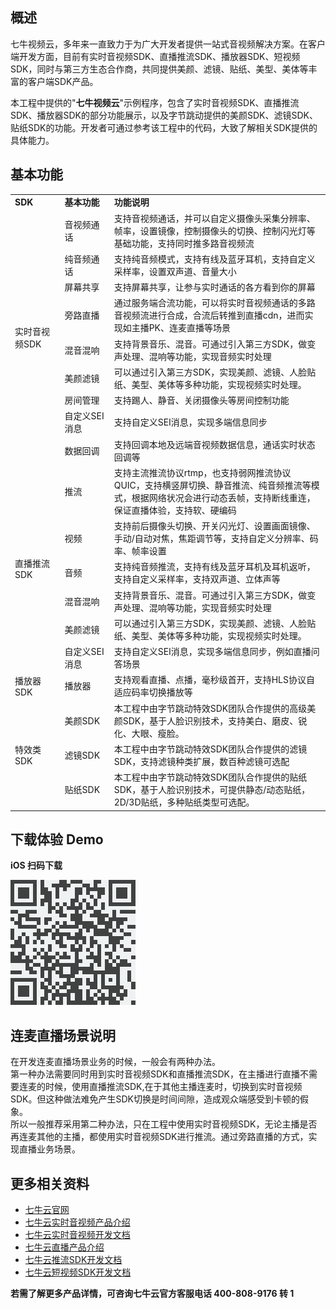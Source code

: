 
## 概述

七牛视频云，多年来一直致力于为广大开发者提供一站式音视频解决方案。在客户端开发方面，目前有实时音视频SDK、直播推流SDK、播放器SDK、短视频SDK，同时与第三方生态合作商，共同提供美颜、滤镜、贴纸、美型、美体等丰富的客户端SDK产品。

本工程中提供的"**七牛视频云**"示例程序，包含了实时音视频SDK、直播推流SDK、播放器SDK的部分功能展示，以及字节跳动提供的美颜SDK、滤镜SDK、贴纸SDK的功能。开发者可通过参考该工程中的代码，大致了解相关SDK提供的具体能力。


## 基本功能

<table>
<tr>
	<td style="width: 100px"><b>SDK</b></td>
	<td style="width: 100px"><b>基本功能</b></td>
	<td style="width: 600px"><b>功能说明</b></td>		
</tr>	

<tr>
	<td rowspan="9">实时音视频SDK</td>
	<td>音视频通话</td>
	<td>支持音视频通话，并可以自定义摄像头采集分辨率、帧率，设置镜像，控制摄像头的切换、控制闪光灯等基础功能，支持同时推多路音视频流</td>
</tr>	

<tr>
	<td>纯音频通话</td>
	<td>支持纯音频模式，支持有线及蓝牙耳机，支持自定义采样率，设置双声道、音量大小</td>	
</tr>	

<tr>
	<td>屏幕共享</td>
	<td>支持屏幕共享，让参与实时通话的各方看到你的屏幕</td>
</tr>	

<tr>
	<td>旁路直播</td>
	<td>通过服务端合流功能，可以将实时音视频通话的多路音视频流进行合成，合流后转推到直播cdn，进而实现如主播PK、连麦直播等场景</td>	
</tr>	

<tr>
	<td>混音混响</td>
	<td>支持背景音乐、混音。可通过引入第三方SDK，做变声处理、混响等功能，实现音频实时处理</td>	
</tr>	

<tr>
	<td>美颜滤镜</td>
	<td>可以通过引入第三方SDK，实现美颜、滤镜、人脸贴纸、美型、美体等多种功能，实现视频实时处理。</td>	
</tr>	

<tr>
	<td>房间管理</td>
	<td>支持踢人、静音、关闭摄像头等房间控制功能</td>
</tr>	

<tr>
	<td>自定义SEI消息</td>
	<td>支持自定义SEI消息，实现多端信息同步</td>
</tr>	

<tr>
	<td>数据回调</td>
	<td>支持回调本地及远端音视频数据信息，通话实时状态回调等</td>
</tr>	


<tr>
	<td rowspan="6">直播推流SDK</td>
	<td>推流</td>
	<td>支持主流推流协议rtmp，也支持弱网推流协议QUIC，支持横竖屏切换、静音推流、纯音频推流等模式，根据网络状况会进行动态丢帧，支持断线重连，保证直播体验，支持软、硬编码</td>
</tr>	

<tr>
	<td>视频</td>
	<td>支持前后摄像头切换、开关闪光灯、设置画面镜像、手动/自动对焦，焦距调节等，支持自定义分辨率、码率、帧率设置</td>
</tr>	

<tr>
	<td>音频</td>
	<td>支持纯音频推流，支持有线及蓝牙耳机及耳机返听，支持自定义采样率，支持双声道、立体声等</td>
</tr>	

<tr>
	<td>混音混响</td>
	<td>支持背景音乐、混音。可通过引入第三方SDK，做变声处理、混响等功能，实现音频实时处理</td>	
</tr>	

<tr>
	<td>美颜滤镜</td>
	<td>可以通过引入第三方SDK，实现美颜、滤镜、人脸贴纸、美型、美体等多种功能，实现视频实时处理。</td>	
</tr>	

<tr>
	<td>自定义SEI消息</td>
	<td>支持自定义SEI消息，实现多端信息同步，例如直播问答场景</td>
</tr>	


<tr>
	<td>播放器SDK</td>
	<td>播放器</td>
	<td>支持观看直播、点播，毫秒级首开，支持HLS协议自适应码率切换播放等</td>
</tr>	

<tr>
	<td rowspan="3">特效类SDK</td>
	<td>美颜SDK</td>
	<td>本工程中由字节跳动特效SDK团队合作提供的高级美颜SDK，基于人脸识别技术，支持美白、磨皮、锐化、大眼、瘦脸。</td>
</tr>	

<tr>
	<td>滤镜SDK</td>
	<td>本工程中由字节跳动特效SDK团队合作提供的滤镜SDK，支持滤镜种类扩展，数百种滤镜可选配</td>
</tr>	

<tr>
	<td>贴纸SDK</td>
	<td>本工程中由字节跳动特效SDK团队合作提供的贴纸SDK，基于人脸识别技术，可提供静态/动态贴纸，2D/3D贴纸，多种贴纸类型可选配。</td>
</tr>	

</table>


## 下载体验 Demo

**iOS 扫码下载**

![qrcode](resource/images/qrcode-ios.png)

## 连麦直播场景说明

在开发连麦直播场景业务的时候，一般会有两种办法。</br>
第一种办法需要同时用到实时音视频SDK和直播推流SDK，在主播进行直播不需要连麦的时候，使用直播推流SDK,在于其他主播连麦时，切换到实时音视频SDK。但这种做法难免产生SDK切换是时间间隙，造成观众端感受到卡顿的假象。</br>
所以一般推荐采用第二种办法，只在工程中使用实时音视频SDK，无论主播是否再连麦其他的主播，都使用实时音视频SDK进行推流。通过旁路直播的方式，实现直播业务场景。


## 更多相关资料


- [七牛云官网](https://www.qiniu.com/)
- [七牛云实时音视频产品介绍](https://www.qiniu.com/products/rtn)
- [七牛云实时音视频开发文档](https://doc.qnsdk.com/rtn/)
- [七牛云直播产品介绍](https://www.qiniu.com/products/pili)
- [七牛云推流SDK开发文档](https://developer.qiniu.com/pili/sdk/5028/push-the-sdk-download-experience)
- [七牛云短视频SDK开发文档](https://developer.qiniu.com/pili/sdk/3731/short-video)

**若需了解更多产品详情，可咨询七牛云官方客服电话 400-808-9176 转 1**










